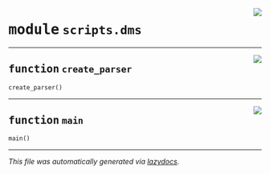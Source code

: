 <!-- markdownlint-disable -->

<a href="https://github.com/spqb/adabmDCApy/tree/main/adabmDCA/scripts/dms.py#L0"><img align="right" style="float:right;" src="https://img.shields.io/badge/-source-cccccc?style=flat-square"></a>

# <kbd>module</kbd> `scripts.dms`





---

<a href="https://github.com/spqb/adabmDCApy/tree/main/adabmDCA/scripts/dms.py#L16"><img align="right" style="float:right;" src="https://img.shields.io/badge/-source-cccccc?style=flat-square"></a>

## <kbd>function</kbd> `create_parser`

```python
create_parser()
```






---

<a href="https://github.com/spqb/adabmDCApy/tree/main/adabmDCA/scripts/dms.py#L23"><img align="right" style="float:right;" src="https://img.shields.io/badge/-source-cccccc?style=flat-square"></a>

## <kbd>function</kbd> `main`

```python
main()
```








---

_This file was automatically generated via [lazydocs](https://github.com/ml-tooling/lazydocs)._

